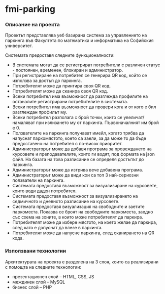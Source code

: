 # fmi-parking

### Описание на проекта
Проектът представлява уеб базирана система за управлението на паркинга във
Факултета по математика и информатика на Софийския университет.

 Системата предоставя следните функционалности:
-	В системата могат да се регистрират потребители с различен статус - постоянен, временен, блокиран и администратор.
-	При регистриране на потребител се генерира QR код, който се използва за достъп до паркинга.
-	Потребителят може да принтира своя QR код.
-	Потребителят може да сканира своя QR код.
-	Всеки потребител има възможност да разглежда профилите на останалите регистрирани потребителите в системата.
-	Всеки потребител има възможност да провери кога и от кого е бил разглеждан профилът му.
-	Всеки потребител разполага с брой точки, които се увеличат/намаляват при излизането му от паркинга. Първоначалният им брой е 0.
-	Ползвателите на паркинга получават имейл, когато трябва да напуснат паркомястото, което са заели, за да може то да бъде предоставено на потребител с по-висок приоритет.
-	Администраторът може да добавя програма за провеждането на курсовете и преподавателите, които ги водят, под формата на json файл. На базата на това разписание се определя достъпът до паркинга.
- Администраторът може да изтрива вече добавена програма.
-	Администраторът може да види кои са топ 3 най-сериозни ползватели на паркинга. 
-	Системата предоставя възможност за визуализиране на курсовете, които води даден потребител.
-	Системата предоставя възможност за визуализирането на седмичното и дневното разписание на курсовете.
-	Системата предоставя визуализация на свободните и заетите паркоместа. Показва се броят на свободните паркоместа, заедно със схема на зоните, в които може потребителят да паркира.
-	Потребителят може да избере мястото, на което желае да паркира, след като е допуснат да влезе в паркинга.
- Потребителят може да напусне паркинга, след сканирането на QR кода.

### Използвани технологии
Архитектурата на проекта е разделена на 3 слоя, които са реализирани с помощта
на следните технологии:
- презентационен слой – HTML, CSS, JS
- междинен слой - MySQL
- бизнес слой – PHP
